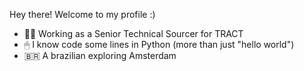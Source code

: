  Hey there! Welcome to my profile :)

- 👩‍💻 Working as a Senior Technical Sourcer for TRACT
- 🖱 I know code some lines in Python (more than just "hello world") 
- 🇧🇷 A brazilian exploring Amsterdam  
